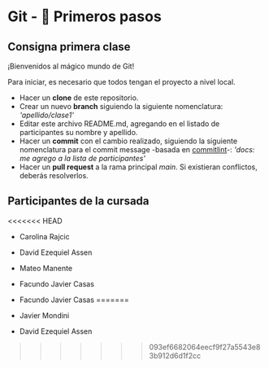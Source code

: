 # Git - 🚀 Primeros pasos

## Consigna primera clase

¡Bienvenidos al mágico mundo de Git!

Para iniciar, es necesario que todos tengan el proyecto a nivel local.

- Hacer un **clone** de este repositorio.
- Crear un nuevo **branch** siguiendo la siguiente nomenclatura: _'apellido/clase1'_
- Editar este archivo README.md, agregando en el listado de participantes su nombre y apellido.
- Hacer un **commit** con el cambio realizado, siguiendo la siguiente nomenclatura para el commit message -basada en [commitlint](https://commitlint.io/)-: _'docs: me agrego a la lista de participantes'_
- Hacer un **pull request** a la rama principal _main_. Si existieran conflictos, deberás resolverlos.

## Participantes de la cursada
<<<<<<< HEAD
- Carolina Rajcic
- David Ezequiel Assen
- Mateo Manente
- Facundo Javier Casas
- Facundo Javier Casas
=======

- Javier Mondini
- David Ezequiel Assen
>>>>>>> 093ef6682064eecf9f27a5543e83b912d6d1f2cc

